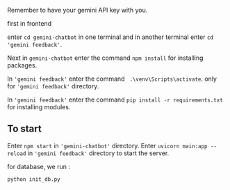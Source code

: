 Remember to have your gemini API key with you.

first in frontend 

enter `cd gemini-chatbot` in one terminal and in another terminal enter `cd 'gemini feedback'`.

Next in `gemini-chatbot` enter the command `npm install` for installing packages.

In `'gemini feedback'` enter the command ` .\venv\Scripts\activate`. only for `'gemini feedback'` directory.


In `'gemini feedback'` enter the command `pip install -r requirements.txt` for installing modules.


## To start 

Enter `npm start` in `'gemini-chatbot'` directory.
Enter `uvicorn main:app --reload` in `'gemini feedback'` directory to start the server.


for database, we run :
```bash
python init_db.py
```